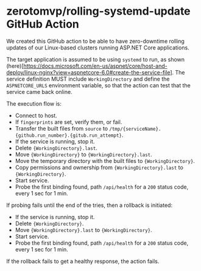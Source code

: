 # zerotomvp/rolling-systemd-update GitHub Action

We created this GitHub action to be able to have zero-downtime rolling updates of our Linux-based clusters running ASP.NET Core applications.

The target application is assumed to be using `systemd` to run, as shown (here)[https://docs.microsoft.com/en-us/aspnet/core/host-and-deploy/linux-nginx?view=aspnetcore-6.0#create-the-service-file]. The service definition MUST include `WorkingDirectory` and define the `ASPNETCORE_URLS` environment variable, so that the action can test that the service came back online.

The execution flow is:
- Connect to host.
- If `fingerprints` are set, verify them, or fail.
- Transfer the built files from `source` to `/tmp/{serviceName}.{github.run_number}.{gitub.run_attempt}`.
- If the service is running, stop it.
- Delete `{WorkingDirectory}.last`.
- Move `{WorkingDirectory}` to `{WorkingDirectory}.last`.
- Move the temporary directory with the built files to `{WorkingDirectory}`.
- Copy permissions and ownership from `{WorkingDirectory}.last` to `{WorkingDirectory}`.
- Start service.
- Probe the first binding found, path `/api/health` for a `200` status code, every 1 sec for 1 min.

If probing fails until the end of the tries, then a rollback is initiated:
- If the service is running, stop it.
- Delete `{WorkingDirectory}`.
- Move `{WorkingDirectory}.last` to `{WorkingDirectory}`.
- Start service.
- Probe the first binding found, path `/api/health` for a `200` status code, every 1 sec for 1 min.

If the rollback fails to get a healthy response, the action fails.
